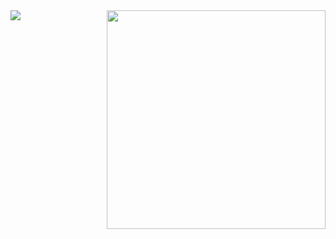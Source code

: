 <!--x axis divider-->
<img src="/assets/images/horizontal-divider-gradient.gif">

<picture> 
<img src="[https://media4.giphy.com/media/v1.Y2lkPTc5MGI3NjExNjR6aTU1MmF5Z3NlaGtmNWoyNGlsZ2ZiazI5a3N4OWJwZnFoeHltMSZlcD12MV9pbnRlcm5hbF9naWZfYnlfaWQmY3Q9Zw/SWoSkN6DxTszqIKEqv/giphy.gif](https://i.gifer.com/7Vnm.gif)" align="right" width="350">
</a>
</picture>
